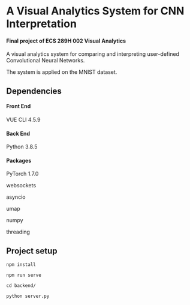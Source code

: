 # A Visual Analytics System for CNN Interpretation
####      Final project of ECS 289H 002 Visual Analytics

A visual analytics system for comparing and interpreting user-defined Convolutional Neural Networks.

The system is applied on the MNIST dataset.

## Dependencies
#### Front End
VUE CLI 4.5.9
#### Back End
Python 3.8.5
#### Packages
PyTorch 1.7.0

websockets

asyncio

umap

numpy

threading


## Project setup
```
npm install
```
```
npm run serve
```
```
cd backend/
```
```
python server.py
```